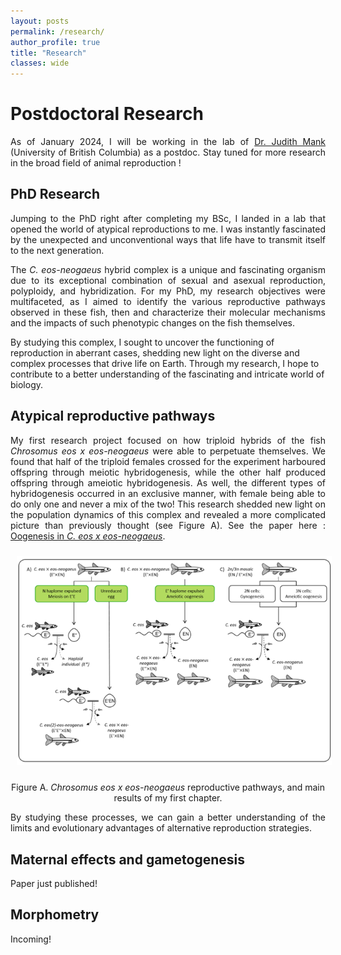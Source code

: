 ```yaml
---
layout: posts
permalink: /research/
author_profile: true
title: "Research"
classes: wide
---
```


<h1> Postdoctoral Research </h1>

<p align="justify"> As of January 2024, I will be working in the lab of <a href="https://www.zoology.ubc.ca/mank-lab/">Dr. Judith Mank</a> (University of British Columbia) as a postdoc. Stay tuned for more research in the broad field of animal reproduction ! 
</p>


<h2> PhD Research </h2>

<p align="justify"> Jumping to the PhD right after completing my BSc, I landed in a lab that opened the world of atypical reproductions to me. I was instantly fascinated by the unexpected and unconventional ways that life have to transmit itself to the next generation.
</p>

<p align="justify">
The <i>C. eos-neogaeus</i> hybrid complex is a unique and fascinating organism due to its exceptional combination of sexual and asexual reproduction, polyploidy, and hybridization. For my PhD, my research objectives were multifaceted, as I aimed to identify the various reproductive pathways observed in these fish, then and characterize their molecular mechanisms and the impacts of such phenotypic changes on the fish themselves.

By studying this complex, I sought to uncover the functioning of reproduction in aberrant cases, shedding new light on the diverse and complex processes that drive life on Earth. Through my research, I hope to contribute to a better understanding of the fascinating and intricate world of biology. 
</p>

## Atypical reproductive pathways

<p align="justify">
My first research project focused on how triploid hybrids of the fish <i>Chrosomus eos x eos-neogaeus</i> were able to perpetuate themselves. We found that half of the triploid females crossed for the experiment harboured offspring through meiotic hybridogenesis, while the other half produced offspring through ameiotic hybridogenesis. As well, the different types of hybridogenesis occurred in an exclusive manner, with female being able to do only one and never a mix of the two! This research shedded new light on the population dynamics of this complex and revealed a more complicated picture than previously thought (see Figure A). See the paper here : <a href="https://academic.oup.com/jhered/article/110/3/370/5268115">Oogenesis in <i>C. eos x eos-neogaeus</i></a>. 
</p>

<img style="Padding: 10px 10px 10px 10px;" width="600px" src="../assets/images/Paper1.png" class="center" />
<p style="text-align: center">Figure A. <i>Chrosomus eos x eos-neogaeus</i> reproductive pathways, and main results of my first chapter.</p>

<p align="justify">
By studying these processes, we can gain a better understanding of the limits and evolutionary advantages of alternative reproduction strategies. 
</p>

## Maternal effects and gametogenesis
<p align="justify">
Paper just published! 
</p>

## Morphometry
<p align="justify">
Incoming! 
</p>
